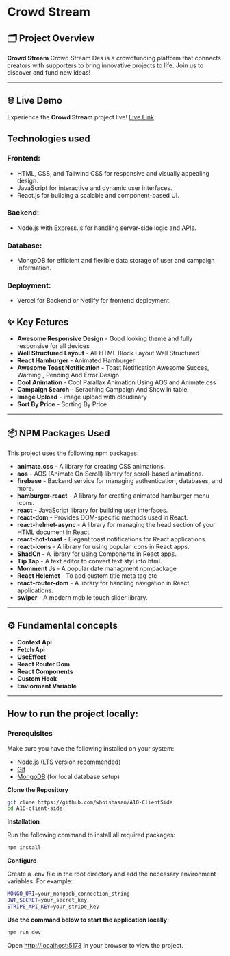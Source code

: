 # Crowd Stream

## 🗂️ Project Overview

**Crowd Stream** Crowd Stream Des is a crowdfunding platform that connects creators with supporters to bring innovative projects to life. Join us to discover and fund new ideas!

---

## 🌐 Live Demo

Experience the **Crowd Stream** project live! <a href="https://radiant-bavarois-cb05fb.netlify.app/">Live Link</a>

## Technologies used

### Frontend:

- HTML, CSS, and Tailwind CSS for responsive and visually appealing design.
- JavaScript for interactive and dynamic user interfaces.
- React.js for building a scalable and component-based UI.

### Backend:

- Node.js with Express.js for handling server-side logic and APIs.

### Database:

- MongoDB for efficient and flexible data storage of user and campaign information.

### Deployment:

- Vercel for Backend or Netlify for frontend deployment.

## ✨ Key Fetures

- **Awesome Responsive Design** - Good looking theme and fully responsive for all devices
- **Well Structured Layout** - All HTML Block Layout Well Structured
- **React Hamburger** - Animated Hamburger
- **Awesome Toast Notification** - Toast Notification Awesome Succes, Warning , Pending And Error Design
- **Cool Animation** - Cool Parallax Animation Using AOS and Animate.css
- **Campaign Search** - Seraching Campaign And Show in table
- **Image Upload** - image upload with cloudinary
- **Sort By Price** - Sorting By Price

---

## 📦 NPM Packages Used

This project uses the following npm packages:

- **animate.css** - A library for creating CSS animations.
- **aos** - AOS (Animate On Scroll) library for scroll-based animations.
- **firebase** - Backend service for managing authentication, databases, and more.
- **hamburger-react** - A library for creating animated hamburger menu icons.
- **react** - JavaScript library for building user interfaces.
- **react-dom** - Provides DOM-specific methods used in React.
- **react-helmet-async** - A library for managing the head section of your HTML document in React.
- **react-hot-toast** - Elegant toast notifications for React applications.
- **react-icons** - A library for using popular icons in React apps.
- **ShadCn** - A library for using Components in React apps.
- **Tip Tap** - A text editor to convert text styl into html.
- **Momment Js** - A popular date managment npmpackage
- **React Helemet** - To add custom title meta tag etc
- **react-router-dom** - A library for handling navigation in React applications.
- **swiper** - A modern mobile touch slider library.

---

## ⚙️ Fundamental concepts

- **Context Api**
- **Fetch Api**
- **UseEffect**
- **React Router Dom**
- **React Components**
- **Custom Hook**
- **Enviorment Variable**

---

## How to run the project locally:

### Prerequisites

Make sure you have the following installed on your system:

- [Node.js](https://nodejs.org/) (LTS version recommended)
- [Git](https://git-scm.com/)
- [MongoDB](https://www.mongodb.com/) (for local database setup)

**Clone the Repository**

```bash
git clone https://github.com/whoishasan/A10-ClientSide
cd A10-client-side
```

**Installation**

Run the following command to install all required packages:

```bash
npm install
```

**Configure**

Create a .env file in the root directory and add the necessary environment variables. For example:

```bash
MONGO_URI=your_mongodb_connection_string
JWT_SECRET=your_secret_key
STRIPE_API_KEY=your_stripe_key
```

**Use the command below to start the application locally:**

```bash
npm run dev
```

Open [http://localhost:5173](http://localhost:5173) in your browser to view the project.
